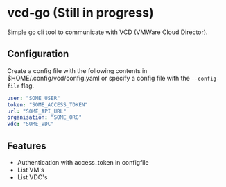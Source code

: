 # vcd-go (Still in progress)

Simple go cli tool to communicate with VCD (VMWare Cloud Director).

## Configuration

Create a config file with the following contents in $HOME/.config/vcd/config.yaml or specify a config file with the `--config-file` flag.

```yaml
user: "SOME_USER"
token: "SOME_ACCESS_TOKEN"
url: "SOME_API_URL"
organisation: "SOME_ORG"
vdc: "SOME_VDC"
```

## Features

- Authentication with access_token in configfile
- List VM's
- List VDC's
